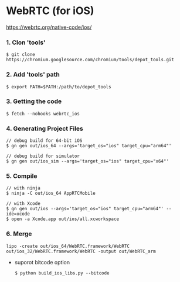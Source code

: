 # WebRTC (for iOS)

https://webrtc.org/native-code/ios/

### 1. Clon 'tools'
	$ git clone https://chromium.googlesource.com/chromium/tools/depot_tools.git

### 2. Add 'tools' path
	$ export PATH=$PATH:/path/to/depot_tools

### 3. Getting the code
	$ fetch --nohooks webrtc_ios

### 4. Generating Project Files
	// debug build for 64-bit iOS
	$ gn gen out/ios_64 --args='target_os="ios" target_cpu="arm64"'
  
	// debug build for simulator
	$ gn gen out/ios_sim --args='target_os="ios" target_cpu="x64"'

### 5. Compile
	// with ninja
	$ ninja -C out/ios_64 AppRTCMobile
  
	// with Xcode
	$ gn gen out/ios --args='target_os="ios" target_cpu="arm64"' --ide=xcode
	$ open -a Xcode.app out/ios/all.xcworkspace

### 6. Merge 
	lipo -create out/ios_64/WebRTC.framework/WebRTC out/ios_32/WebRTC.framework/WebRTC -output out/WebRTC_arm


* suporot bitcode option
  ```
  $ python build_ios_libs.py --bitcode

